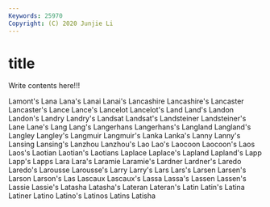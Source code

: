 ```yaml
---
Keywords: 25970
Copyright: (C) 2020 Junjie Li
---
```


# title

Write contents here!!!

Lamont's 
Lana 
Lana's 
Lanai 
Lanai's 
Lancashire 
Lancashire's 
Lancaster 
Lancaster's
Lance 
Lance's 
Lancelot 
Lancelot's 
Land 
Land's 
Landon 
Landon's 
Landry 
Landry's
Landsat 
Landsat's 
Landsteiner 
Landsteiner's 
Lane 
Lane's 
Lang 
Lang's 
Langerhans 
Langerhans's
Langland 
Langland's 
Langley 
Langley's 
Langmuir 
Langmuir's 
Lanka 
Lanka's 
Lanny 
Lanny's
Lansing 
Lansing's 
Lanzhou 
Lanzhou's 
Lao 
Lao's 
Laocoon 
Laocoon's 
Laos 
Laos's
Laotian 
Laotian's 
Laotians 
Laplace 
Laplace's 
Lapland 
Lapland's 
Lapp 
Lapp's 
Lapps
Lara 
Lara's 
Laramie 
Laramie's 
Lardner 
Lardner's 
Laredo 
Laredo's 
Larousse 
Larousse's
Larry 
Larry's 
Lars 
Lars's 
Larsen 
Larsen's 
Larson 
Larson's 
Las 
Lascaux
Lascaux's 
Lassa 
Lassa's 
Lassen 
Lassen's 
Lassie 
Lassie's 
Latasha 
Latasha's 
Lateran
Lateran's 
Latin 
Latin's 
Latina 
Latiner 
Latino 
Latino's 
Latinos 
Latins 
Latisha
